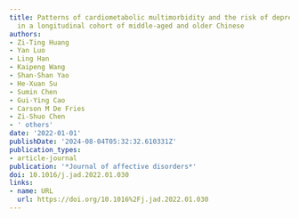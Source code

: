 ```yaml
---
title: Patterns of cardiometabolic multimorbidity and the risk of depressive symptoms
  in a longitudinal cohort of middle-aged and older Chinese
authors:
- Zi-Ting Huang
- Yan Luo
- Ling Han
- Kaipeng Wang
- Shan-Shan Yao
- He-Xuan Su
- Sumin Chen
- Gui-Ying Cao
- Carson M De Fries
- Zi-Shuo Chen
- ' others'
date: '2022-01-01'
publishDate: '2024-08-04T05:32:32.610331Z'
publication_types:
- article-journal
publication: '*Journal of affective disorders*'
doi: 10.1016/j.jad.2022.01.030
links:
- name: URL
  url: https://doi.org/10.1016%2Fj.jad.2022.01.030
---
```

